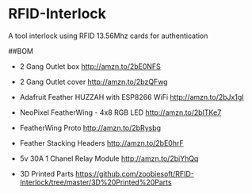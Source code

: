 # RFID-Interlock
A tool interlock using RFID 13.56Mhz cards for authentication

##BOM
* 2 Gang Outlet box
  http://amzn.to/2bE0NFS

* 2 Gang Outlet cover
  http://amzn.to/2bzQFwg

* Adafruit Feather HUZZAH with ESP8266 WiFi
  http://amzn.to/2bJx1gI

* NeoPixel FeatherWing - 4x8 RGB LED
  http://amzn.to/2bITKe7

* FeatherWing Proto
  http://amzn.to/2bRysbg

* Feather Stacking Headers
  http://amzn.to/2bE0hrF

* 5v 30A 1 Chanel Relay Module
  http://amzn.to/2biYhQq

* 3D Printed Parts
  https://github.com/zoobiesoft/RFID-Interlock/tree/master/3D%20Printed%20Parts
